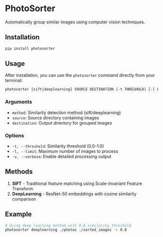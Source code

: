 # PhotoSorter

Automatically group similar images using computer vision techniques.

## Installation

```bash
pip install photosorter
```

## Usage

After installation, you can use the `photosorter` command directly from your terminal:

```bash
photosorter [sift|deeplearning] SOURCE DESTINATION [-t THRESHOLD] [-l LIMIT] [-v]
```

### Arguments
- `method`: Similarity detection method (sift/deeplearning)
- `source`: Source directory containing images
- `destination`: Output directory for grouped images

### Options
- `-t, --threshold`: Similarity threshold (0.0-1.0)
- `-l, --limit`: Maximum number of images to process
- `-v, --verbose`: Enable detailed processing output

## Methods
1. **SIFT** - Traditional feature matching using Scale-Invariant Feature Transform
2. **DeepLearning** - ResNet-50 embeddings with cosine similarity comparison

## Example
```bash
# Using deep learning method with 0.8 similarity threshold
photosorter deeplearning ./photos ./sorted_images -t 0.8
```
